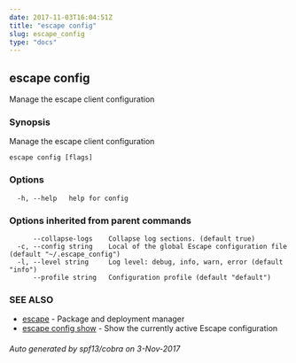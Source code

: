 ```yaml
---
date: 2017-11-03T16:04:51Z
title: "escape config"
slug: escape_config
type: "docs"
---
```

## escape config

Manage the escape client configuration

### Synopsis


Manage the escape client configuration

```
escape config [flags]
```

### Options

```
  -h, --help   help for config
```

### Options inherited from parent commands

```
      --collapse-logs    Collapse log sections. (default true)
  -c, --config string    Local of the global Escape configuration file (default "~/.escape_config")
  -l, --level string     Log level: debug, info, warn, error (default "info")
      --profile string   Configuration profile (default "default")
```

### SEE ALSO
* [escape](../escape/)	 - Package and deployment manager
* [escape config show](../escape_config_show/)	 - Show the currently active Escape configuration

###### Auto generated by spf13/cobra on 3-Nov-2017
